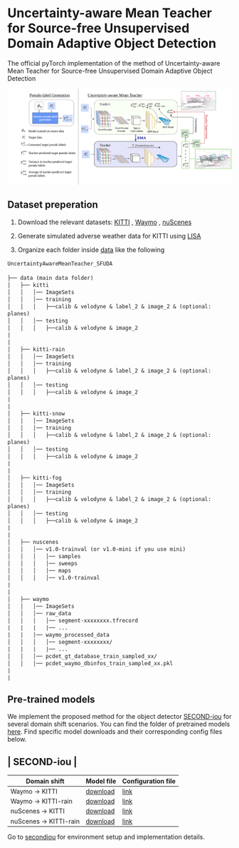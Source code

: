 # Uncertainty-aware Mean Teacher for Source-free Unsupervised Domain Adaptive Object Detection

The official pyTorch implementation of the method of Uncertainty-aware Mean Teacher for Source-free Unsupervised Domain Adaptive Object Detection

![image](/imgs/flow_final_out.drawio.png)


## Dataset preperation

1. Download the relevant datasets: [KITTI](http://www.cvlibs.net/datasets/kitti/eval_object.php?obj_benchmark=3d) , [Waymo](https://waymo.com/intl/en_us/dataset-download-terms/) , [nuScenes](https://www.nuscenes.org/download)

2. Generate simulated adverse weather data for KITTI using [LISA](https://github.com/velatkilic/LISA)

3. Organize each folder inside [data](/data/) like the following


```
UncertaintyAwareMeanTeacher_SFUDA

├── data (main data folder)
│   ├── kitti
│   │   │── ImageSets
│   │   │── training
│   │   │   ├──calib & velodyne & label_2 & image_2 & (optional: planes)
│   │   │── testing
│   │   │   ├──calib & velodyne & image_2
|
|
│   ├── kitti-rain
│   │   │── ImageSets
│   │   │── training
│   │   │   ├──calib & velodyne & label_2 & image_2 & (optional: planes)
│   │   │── testing
│   │   │   ├──calib & velodyne & image_2
|
|
│   ├── kitti-snow
│   │   │── ImageSets
│   │   │── training
│   │   │   ├──calib & velodyne & label_2 & image_2 & (optional: planes)
│   │   │── testing
│   │   │   ├──calib & velodyne & image_2
|
|
│   ├── kitti-fog
│   │   │── ImageSets
│   │   │── training
│   │   │   ├──calib & velodyne & label_2 & image_2 & (optional: planes)
│   │   │── testing
│   │   │   ├──calib & velodyne & image_2
|
|
│   ├── nuscenes
│   │   │── v1.0-trainval (or v1.0-mini if you use mini)
│   │   │   │── samples
│   │   │   │── sweeps
│   │   │   │── maps
│   │   │   │── v1.0-trainval  
|
|
│   ├── waymo
│   │   │── ImageSets
│   │   │── raw_data
│   │   │   │── segment-xxxxxxxx.tfrecord
|   |   |   |── ...
|   |   |── waymo_processed_data
│   │   │   │── segment-xxxxxxxx/
|   |   |   |── ...
│   │   │── pcdet_gt_database_train_sampled_xx/
│   │   │── pcdet_waymo_dbinfos_train_sampled_xx.pkl  
|
|

```
## Pre-trained models


We implement the proposed method for the object detector [SECOND-iou](/secondiou/) for several domain shift scenarios. You can find the folder of pretrained models [here](https://livejohnshopkins-my.sharepoint.com/:f:/g/personal/dhegde1_jh_edu/EpsIlDbB43VOnznWmM_K3BgB67CjI3ZNuG36FHCjkK6z2w?e=IB1dKj). Find specific model downloads and their corresponding config files below.


| SECOND-iou |
-------------------------------------------------
| Domain shift | Model file  | Configuration file |
| ----------- | ----------- | -------------------|
| Waymo  -> KITTI| [download](https://livejohnshopkins-my.sharepoint.com/:u:/g/personal/dhegde1_jh_edu/EX91o3reI2tCig1y6nmC_x0Bu50oA7_UPfh8yiNq2O-6mw?e=nGhgOJ) | [link](SECOND-iou/tools/cfgs/kitti_models/secondiou_oracle_ros.yaml) |
| Waymo  -> KITTI-rain| [download](https://livejohnshopkins-my.sharepoint.com/:u:/g/personal/dhegde1_jh_edu/EdbV2n4k16xPkjfWF06Icy0B2_fxx19mVENwydRKhxSemQ?e=CtjaC0) | [link](SECOND-iou/tools/cfgs/kitti_models/secondiou_oracle_ros.yaml) |
|  nuScenes -> KITTI| [download](https://livejohnshopkins-my.sharepoint.com/:u:/g/personal/dhegde1_jh_edu/EbCNUDkBtKFDhtCh8Fz3yK4BkppnhspfF-UJXusvYGD4fQ?e=mXdMVa) | [link](SECOND-iou/tools/cfgs/kitti_models/secondiou_oracle_ros.yaml) |
|  nuScenes -> KITTI-rain| [download]() | [link](SECOND-iou/tools/cfgs/kitti_models/secondiou_oracle_ros.yaml) |



Go to [secondiou](secondiou) for environment setup and implementation details.



